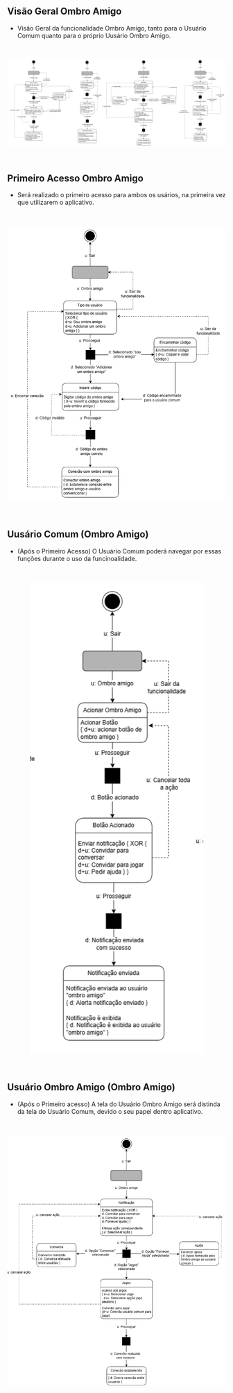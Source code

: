 ## Visão Geral Ombro Amigo
- Visão Geral da funcionalidade Ombro Amigo, tanto para o Usuário Comum quanto para o próprio Uusário Ombro Amigo.
<br>
<p align="center"> <img src="https://github.com/ailinha01/IHC-TRABALHO/blob/4f38bee6064023789184688d7bb4ad366f36eb19/docs/Imagens/Imagens_MoLIC/diagramaMOLIC_ombroAmigo.drawio.png" alt="" width="1000" /></p>
<br>

## Primeiro Acesso Ombro Amigo
- Será realizado o primeiro acesso para ambos os usários, na primeira vez que utilizarem o aplicativo.
<br>
<p align="center"> <img src="https://github.com/ailinha01/IHC-TRABALHO/blob/4f38bee6064023789184688d7bb4ad366f36eb19/docs/Imagens/Imagens_MoLIC/diagramaMOLIC_OA_primeiro_acesso.drawio.png" alt="" width="700" /></p>
<br>

## Uusário Comum (Ombro Amigo)
- (Após o Primeiro Acesso) O Usuário Comum poderá navegar por essas funções durante o uso da funcinoalidade.
<br>
<p align="center"> <img src="https://github.com/ailinha01/IHC-TRABALHO/blob/4f38bee6064023789184688d7bb4ad366f36eb19/docs/Imagens/Imagens_MoLIC/diagramaMOLIC_OB_Rafaela.drawio.png" alt="" width="400" /></p>
<br>

## Usuário Ombro Amigo (Ombro Amigo)
- (Após o Primeiro acesso) A tela do Usuário Ombro Amigo será distinda da tela do Usuário Comum, devido o seu papel dentro aplicativo.
<br>
<p align="center"> <img src="https://github.com/ailinha01/IHC-TRABALHO/blob/4f38bee6064023789184688d7bb4ad366f36eb19/docs/Imagens/Imagens_MoLIC/diagramaMOLIC_OB_AnaClara.drawio.png" alt="" width="700" /></p>
<br>
